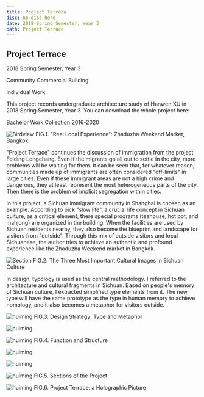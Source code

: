 ```yaml
---
title: Project Terrace
disc: no disc here
date: 2018 Spring Semester, Year 3
path: Project Terrace
---
```

<special>
</special>

## Project Terrace

2018 Spring Semester, Year 3 

Community Commercial Building

Individual Work

This project records undergraduate architecture study of Hanwen XU in 2018 Spring Semester, Year 3. You can download the whole project here: 

[Bachelor Work Collection 2016-2020](https://github.com/HanwenXU721/HanwenXU.github.io/raw/master/resources/Term1%20Studio.pdf)


![Birdview](../images/articles/design_05/1.jpg)
FIG.1. "Real Local Experience": Zhaduzha Weekend Market, Bangkok


"Project Terrace" continues the discussion of immigration from the project Folding Longchang. Even if the migrants go all out to settle in the city, more problems will be waiting for them. It can be seen that, for whatever reason, communities made up of immigrants are often considered "off-limits" in large cities. Even if these immigrant areas are not a high crime and dangerous, they at least represent the most heterogeneous parts of the city. Then there is the problem of implicit segregation within cities.

In this project, a Sichuan immigrant community in Shanghai is chosen as an example. According to pick "slow life", a crucial life concept in Sichuan culture, as a critical element, there special programs (teahouse, hot pot, and mahjong) are organized in the building. When the facilities are used by Sichuan residents nearby, they also become the blueprint and landscape for visitors from "outside". Through this mix of outside visitors and local Sichuanese, the author tries to achieve an authentic and profound experience like the Zhaduzha Weekend market in Bangkok.


![Section](../images/articles/design_05/2.jpg)
FIG.2. The Three Most Important Cultural Images in Sichuan Culture


In design, typology is used as the central methodology. I referred to the architecture and cultural fragments in Sichuan. Based on people's memory of Sichuan culture, I extracted simplified type elements from it. The new type will have the same prototype as the type in human memory to achieve homology, and it also becomes a metaphor for visitors outside.


![huiming](../images/articles/design_05/3.jpg)
FIG.3. Design Strategy: Type and Metaphor


![huiming](../images/articles/design_05/4.jpg)

![huiming](../images/articles/design_05/5.jpg)
FIG.4. Function and Structure


![huiming](../images/articles/design_05/6-1.jpg)

![huiming](../images/articles/design_05/6-2.jpg)

![huiming](../images/articles/design_05/6-3.jpg)
FIG.5. Sections of the Project


![huiming](../images/articles/design_05/7.jpg)
FIG.6. Project Terrace: a Holographic Picture
